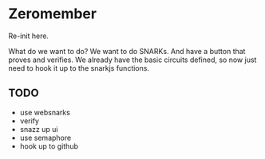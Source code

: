 # Zeromember

Re-init here.

What do we want to do? We want to do SNARKs. And have a button that proves and verifies. We already have the basic circuits defined, so now just need to hook it up to the snarkjs functions.

## TODO

- use websnarks
- verify
- snazz up ui
- use semaphore
- hook up to github
